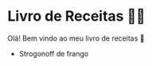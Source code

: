 # Livro de Receitas :man_cook:

Olá! Bem vindo  ao meu livro de receitas :wave:

- Strogonoff de frango
